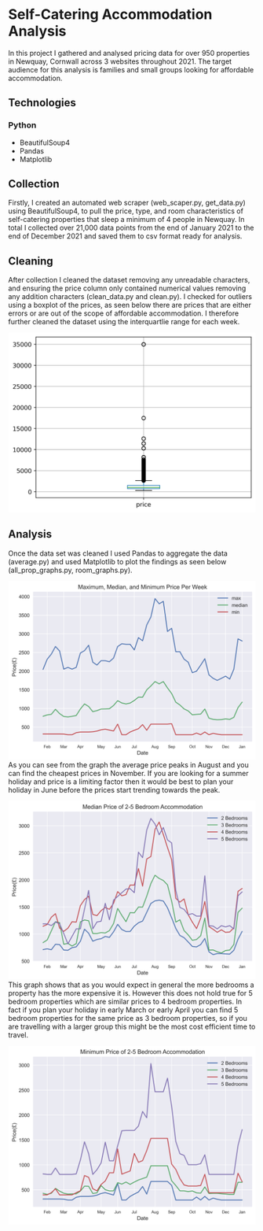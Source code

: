 # Self-Catering Accommodation Analysis

In this project I gathered and analysed pricing data for over 950 properties in Newquay, Cornwall across 3 websites throughout 2021. The target audience for this analysis is families and small groups looking for affordable accommodation.

## Technologies
### Python
- BeautifulSoup4
- Pandas
- Matplotlib

## Collection
Firstly, I created an automated web scraper (web_scaper.py, get_data.py) using BeautifulSoup4, to pull the price, type, and room characteristics of self-catering properties that sleep a minimum of 4 people in Newquay. In total I collected over 21,000 data points from the end of January 2021 to the end of December 2021 and saved them to csv format ready for analysis.

## Cleaning
After collection I cleaned the dataset removing any unreadable characters, and ensuring the price column only contained numerical values removing any addition characters (clean_data.py and clean.py). I checked for outliers using a boxplot of the prices, as seen below there are prices that are either errors or are out of the scope of affordable accommodation. I therefore further cleaned the dataset using the interquartlie range for each week. 

![Boxplot of Price (£)](/analysis/graphs/price_boxplot.png)



## Analysis
Once the data set was cleaned I used Pandas to aggregate the data (average.py) and used Matplotlib to plot the findings as seen below (all_prop_graphs.py, room_graphs.py).

![Maximum, Median, and Minimum Price Per Week(£)](/analysis/graphs/max_med_min.png)
As you can see from the graph the average price peaks in August and you can find the cheapest prices in November. If you are looking for a summer holiday and price is a limiting factor then it would be best to plan your holiday in June before the prices start trending towards the peak.

![Average Price of 2-5 Bedroom Accommodation(£)](/analysis/graphs/average_bedrooms.png)
This graph shows that as you would expect in general the more bedrooms a property has the more expensive it is. However this does not hold true for 5 bedroom properties which are similar prices to 4 bedroom properties. In fact if you plan your holiday in early March or early April you can find 5 bedroom properties for the same price as 3 bedroom properties, so if you are travelling with a larger group this might be the most cost efficient time to travel.


![Minimum Price of 2-5 Bedroom Accommodation(£)](/analysis/graphs/minimum_bedrooms.png)
